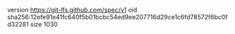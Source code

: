 version https://git-lfs.github.com/spec/v1
oid sha256:12efe91e41fc640f5b01bcbc54ed9ee207716d29ce1c6fd78572f6bc0fd32281
size 1030
